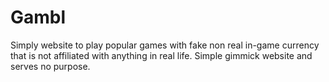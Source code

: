 # Gambl
Simply website to play popular games with fake non real in-game currency that is not affiliated with anything in real life. Simple gimmick website and serves no purpose.
